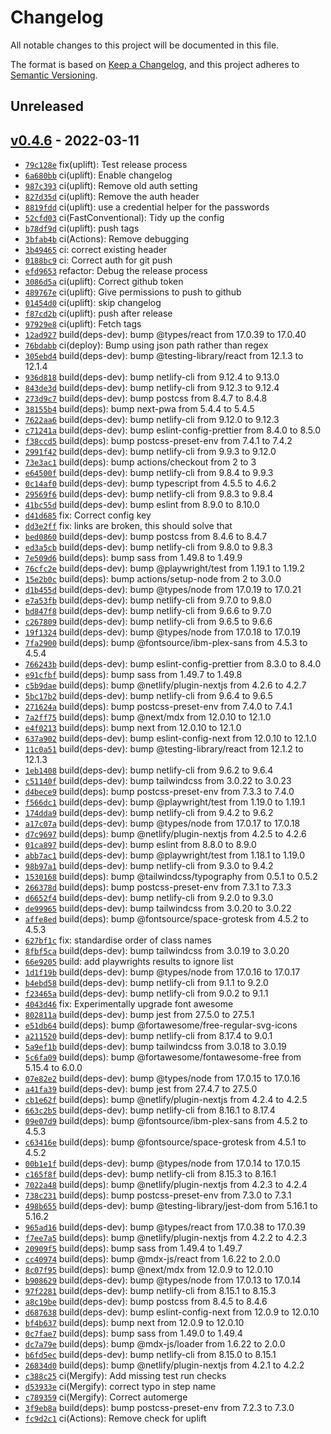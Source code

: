 # Changelog

All notable changes to this project will be documented in this file.

The format is based on [Keep a Changelog](https://keepachangelog.com/en/1.0.0/), and this project adheres to [Semantic Versioning](https://semver.org/spec/v2.0.0.html).

## Unreleased

## [v0.4.6](https://github.com/PurpleBooth/purplebooth-co-uk-v2/releases/tag/v0.4.6) - 2022-03-11

- [`79c128e`](https://github.com/PurpleBooth/purplebooth-co-uk-v2/commit/79c128e83920dd1556798a37d011a9b35969efc5) fix(uplift): Test release process
- [`6a680bb`](https://github.com/PurpleBooth/purplebooth-co-uk-v2/commit/6a680bb9a11aa8f18265c01df5a3cea740bc3912) ci(uplift): Enable changelog
- [`987c393`](https://github.com/PurpleBooth/purplebooth-co-uk-v2/commit/987c3931dfc00ee8db93da3caa50e6b5215808fe) ci(uplift): Remove old auth setting
- [`827d35d`](https://github.com/PurpleBooth/purplebooth-co-uk-v2/commit/827d35df8c5944eeaa1135556704c9d04148e160) ci(uplift): Remove the auth header
- [`8819fdd`](https://github.com/PurpleBooth/purplebooth-co-uk-v2/commit/8819fdd254ab1e0d6e19731822e2474e64dff11b) ci(uplift): use a credential helper for the passwords
- [`52cfd03`](https://github.com/PurpleBooth/purplebooth-co-uk-v2/commit/52cfd039ecd88d7fc47946b401d421dc69b61192) ci(FastConventional): Tidy up the config
- [`b78df9d`](https://github.com/PurpleBooth/purplebooth-co-uk-v2/commit/b78df9de9284eadbf30ed40ee0a87734eef985b7) ci(uplift): push tags
- [`3bfab4b`](https://github.com/PurpleBooth/purplebooth-co-uk-v2/commit/3bfab4b7862fbbb93be892a9cf85e9a3be4f2d02) ci(Actions): Remove debugging
- [`3b49465`](https://github.com/PurpleBooth/purplebooth-co-uk-v2/commit/3b49465c52ac5b417ee5f5fec67c2435c55bdc45) ci: correct existing header
- [`0188bc9`](https://github.com/PurpleBooth/purplebooth-co-uk-v2/commit/0188bc967d8e3b33cb5f9a23eb9133454fb58b38) ci: Correct auth for git push
- [`efd9653`](https://github.com/PurpleBooth/purplebooth-co-uk-v2/commit/efd96530cb9c5c319aafc77a4f9495ba7ea37435) refactor: Debug the release process
- [`3086d5a`](https://github.com/PurpleBooth/purplebooth-co-uk-v2/commit/3086d5ae423cce2d692c1f0c101e21410815d01c) ci(uplift): Correct github token
- [`489767e`](https://github.com/PurpleBooth/purplebooth-co-uk-v2/commit/489767e782d13f7b6cbb10da3d253695d6387b76) ci(uplift): Give permissions to push to github
- [`01454d0`](https://github.com/PurpleBooth/purplebooth-co-uk-v2/commit/01454d0491e73248a0e87b6e13added014fb055c) ci(uplift): skip changelog
- [`f87cd2b`](https://github.com/PurpleBooth/purplebooth-co-uk-v2/commit/f87cd2bf0c03aa9a3091ff1448f876379fe65213) ci(uplift): push after release
- [`97929e8`](https://github.com/PurpleBooth/purplebooth-co-uk-v2/commit/97929e823951467ad9b416eb40ab0266aa115064) ci(uplift): Fetch tags
- [`12ad927`](https://github.com/PurpleBooth/purplebooth-co-uk-v2/commit/12ad927d2d6322b6cf19419498e3cdcc6cf61513) build(deps-dev): bump @types/react from 17.0.39 to 17.0.40
- [`76bdabb`](https://github.com/PurpleBooth/purplebooth-co-uk-v2/commit/76bdabb78e902544cad55ea699f594419a2c35d0) ci(deploy): Bump using json path rather than regex
- [`305ebd4`](https://github.com/PurpleBooth/purplebooth-co-uk-v2/commit/305ebd45b56515c879327b110376db9f4e0f1d6e) build(deps-dev): bump @testing-library/react from 12.1.3 to 12.1.4
- [`936d818`](https://github.com/PurpleBooth/purplebooth-co-uk-v2/commit/936d8188a8de442ae068263030b04cb0a57a3283) build(deps-dev): bump netlify-cli from 9.12.4 to 9.13.0
- [`843de3d`](https://github.com/PurpleBooth/purplebooth-co-uk-v2/commit/843de3ddb3d34406f0934d5c839e00e38722a3f1) build(deps-dev): bump netlify-cli from 9.12.3 to 9.12.4
- [`273d9c7`](https://github.com/PurpleBooth/purplebooth-co-uk-v2/commit/273d9c7f3a4826a8504cd0887d3db484370d9242) build(deps-dev): bump postcss from 8.4.7 to 8.4.8
- [`38155b4`](https://github.com/PurpleBooth/purplebooth-co-uk-v2/commit/38155b4e99cc81bc8dae13259304d707a588347e) build(deps): bump next-pwa from 5.4.4 to 5.4.5
- [`7622aa6`](https://github.com/PurpleBooth/purplebooth-co-uk-v2/commit/7622aa697ce214c4eca49ab6cdd892c10c2f4b58) build(deps-dev): bump netlify-cli from 9.12.0 to 9.12.3
- [`c71241a`](https://github.com/PurpleBooth/purplebooth-co-uk-v2/commit/c71241a9eeeef72b47e566a026fe9fc624cd3bb7) build(deps-dev): bump eslint-config-prettier from 8.4.0 to 8.5.0
- [`f38ccd5`](https://github.com/PurpleBooth/purplebooth-co-uk-v2/commit/f38ccd537e4f39fd96c172725c8eac4dca741c73) build(deps): bump postcss-preset-env from 7.4.1 to 7.4.2
- [`2991f42`](https://github.com/PurpleBooth/purplebooth-co-uk-v2/commit/2991f427f4b8918c2ab65a58337ae94ceffa0dc5) build(deps-dev): bump netlify-cli from 9.9.3 to 9.12.0
- [`73e3ac1`](https://github.com/PurpleBooth/purplebooth-co-uk-v2/commit/73e3ac1441f746d560e2d7b9561e806caf3eab85) build(deps): bump actions/checkout from 2 to 3
- [`e64500f`](https://github.com/PurpleBooth/purplebooth-co-uk-v2/commit/e64500f7ea516972b2156d7734ac6713a8df88f6) build(deps-dev): bump netlify-cli from 9.8.4 to 9.9.3
- [`0c14af0`](https://github.com/PurpleBooth/purplebooth-co-uk-v2/commit/0c14af06900e7a132c31052077b9a64cb21744be) build(deps-dev): bump typescript from 4.5.5 to 4.6.2
- [`29569f6`](https://github.com/PurpleBooth/purplebooth-co-uk-v2/commit/29569f65ff0f9aa84b66e9e67c891735a42a5506) build(deps-dev): bump netlify-cli from 9.8.3 to 9.8.4
- [`41bc55d`](https://github.com/PurpleBooth/purplebooth-co-uk-v2/commit/41bc55d713ef5a0355d4a02219df187d33225b8a) build(deps-dev): bump eslint from 8.9.0 to 8.10.0
- [`d41d685`](https://github.com/PurpleBooth/purplebooth-co-uk-v2/commit/d41d685c609bd379eda099f057dc35450ba09c0a) fix: Correct config key
- [`dd3e2ff`](https://github.com/PurpleBooth/purplebooth-co-uk-v2/commit/dd3e2ff58204d3673f9034a0c2e821d052918c2d) fix: links are broken, this should solve that
- [`bed0860`](https://github.com/PurpleBooth/purplebooth-co-uk-v2/commit/bed08609cae803f1c178316813f0dae2a66b86de) build(deps-dev): bump postcss from 8.4.6 to 8.4.7
- [`ed3a5cb`](https://github.com/PurpleBooth/purplebooth-co-uk-v2/commit/ed3a5cb1d53fb1a827de81b59a3434d9ffa94bce) build(deps-dev): bump netlify-cli from 9.8.0 to 9.8.3
- [`7e509d6`](https://github.com/PurpleBooth/purplebooth-co-uk-v2/commit/7e509d60156447ef79462690ff360d902e73f040) build(deps): bump sass from 1.49.8 to 1.49.9
- [`76cfc2e`](https://github.com/PurpleBooth/purplebooth-co-uk-v2/commit/76cfc2e6ebac3c33b6df58414956bd44d369608c) build(deps-dev): bump @playwright/test from 1.19.1 to 1.19.2
- [`15e2b0c`](https://github.com/PurpleBooth/purplebooth-co-uk-v2/commit/15e2b0cbecce5d4b94855943277623e8d7bdd5ab) build(deps): bump actions/setup-node from 2 to 3.0.0
- [`d1b455d`](https://github.com/PurpleBooth/purplebooth-co-uk-v2/commit/d1b455d6a8931b3ef9a0804a89d856980306bb59) build(deps-dev): bump @types/node from 17.0.19 to 17.0.21
- [`e7a53fb`](https://github.com/PurpleBooth/purplebooth-co-uk-v2/commit/e7a53fb608df949ca087a0fff9114353b958e740) build(deps-dev): bump netlify-cli from 9.7.0 to 9.8.0
- [`bd847f8`](https://github.com/PurpleBooth/purplebooth-co-uk-v2/commit/bd847f8bf58771b9f70111ee8c23fd06f0ea7241) build(deps-dev): bump netlify-cli from 9.6.6 to 9.7.0
- [`c267809`](https://github.com/PurpleBooth/purplebooth-co-uk-v2/commit/c267809b57b99775fae62afbb639fa84bf974dfd) build(deps-dev): bump netlify-cli from 9.6.5 to 9.6.6
- [`19f1324`](https://github.com/PurpleBooth/purplebooth-co-uk-v2/commit/19f1324c6d52b68705a1ac3cdb3c8f4ce809479b) build(deps-dev): bump @types/node from 17.0.18 to 17.0.19
- [`7fa2900`](https://github.com/PurpleBooth/purplebooth-co-uk-v2/commit/7fa29005bd9e1f1f4e6ffa34a4f06b3e3dbbb557) build(deps): bump @fontsource/ibm-plex-sans from 4.5.3 to 4.5.4
- [`766243b`](https://github.com/PurpleBooth/purplebooth-co-uk-v2/commit/766243bc9165521f569561ce4060ce13f206e012) build(deps-dev): bump eslint-config-prettier from 8.3.0 to 8.4.0
- [`e91cfbf`](https://github.com/PurpleBooth/purplebooth-co-uk-v2/commit/e91cfbf03f00b5fdf9cb479a637124a56659e05c) build(deps): bump sass from 1.49.7 to 1.49.8
- [`c5b9dae`](https://github.com/PurpleBooth/purplebooth-co-uk-v2/commit/c5b9dae2b2dca3eb3e546d94aababb4ea42f9a1c) build(deps): bump @netlify/plugin-nextjs from 4.2.6 to 4.2.7
- [`5bc17b2`](https://github.com/PurpleBooth/purplebooth-co-uk-v2/commit/5bc17b29567791a232f4517ca577e37c7c8ff371) build(deps-dev): bump netlify-cli from 9.6.4 to 9.6.5
- [`271624a`](https://github.com/PurpleBooth/purplebooth-co-uk-v2/commit/271624a4f48a968c33a6b1822461c3f97bf2e196) build(deps): bump postcss-preset-env from 7.4.0 to 7.4.1
- [`7a2ff75`](https://github.com/PurpleBooth/purplebooth-co-uk-v2/commit/7a2ff75a46f50bc155a3b3e3b98c57e6033d1d45) build(deps): bump @next/mdx from 12.0.10 to 12.1.0
- [`e4f0213`](https://github.com/PurpleBooth/purplebooth-co-uk-v2/commit/e4f0213ca68c4e9f0bc4a876b69b3782a6d16925) build(deps): bump next from 12.0.10 to 12.1.0
- [`637a902`](https://github.com/PurpleBooth/purplebooth-co-uk-v2/commit/637a90205aad21d773d2979e562fb5c00b75c0e1) build(deps-dev): bump eslint-config-next from 12.0.10 to 12.1.0
- [`11c0a51`](https://github.com/PurpleBooth/purplebooth-co-uk-v2/commit/11c0a517e8cca5ca17ae3dfcba043b1c7af32431) build(deps-dev): bump @testing-library/react from 12.1.2 to 12.1.3
- [`1eb1408`](https://github.com/PurpleBooth/purplebooth-co-uk-v2/commit/1eb14085bfa3fb3d3f84a8a8427d7fab4fa68b16) build(deps-dev): bump netlify-cli from 9.6.2 to 9.6.4
- [`c51140f`](https://github.com/PurpleBooth/purplebooth-co-uk-v2/commit/c51140fc052b6085e646f4336cf2e5fa45c8a3bc) build(deps-dev): bump tailwindcss from 3.0.22 to 3.0.23
- [`d4bece9`](https://github.com/PurpleBooth/purplebooth-co-uk-v2/commit/d4bece913fd7a52a15c843574badda4ea1830208) build(deps): bump postcss-preset-env from 7.3.3 to 7.4.0
- [`f566dc1`](https://github.com/PurpleBooth/purplebooth-co-uk-v2/commit/f566dc1ee5da2fa7dcbb9034793e06a05fc093af) build(deps-dev): bump @playwright/test from 1.19.0 to 1.19.1
- [`174dda9`](https://github.com/PurpleBooth/purplebooth-co-uk-v2/commit/174dda9b077b8de1338961c676728401e7e08564) build(deps-dev): bump netlify-cli from 9.4.2 to 9.6.2
- [`a17c07a`](https://github.com/PurpleBooth/purplebooth-co-uk-v2/commit/a17c07a99431f4de8d70286b2077a810cc20b3d4) build(deps-dev): bump @types/node from 17.0.17 to 17.0.18
- [`d7c9697`](https://github.com/PurpleBooth/purplebooth-co-uk-v2/commit/d7c969740cc0dd2bd2a5d7b885f42ba7dad45927) build(deps): bump @netlify/plugin-nextjs from 4.2.5 to 4.2.6
- [`01ca897`](https://github.com/PurpleBooth/purplebooth-co-uk-v2/commit/01ca897655b2c23ce98f0c5bddde161758c4f9cf) build(deps-dev): bump eslint from 8.8.0 to 8.9.0
- [`abb7ac1`](https://github.com/PurpleBooth/purplebooth-co-uk-v2/commit/abb7ac1212693d1f5a77c80334cbba0f739d18b7) build(deps-dev): bump @playwright/test from 1.18.1 to 1.19.0
- [`98b97a1`](https://github.com/PurpleBooth/purplebooth-co-uk-v2/commit/98b97a106684ef27b128f594ea1351aa35a8dd58) build(deps-dev): bump netlify-cli from 9.3.0 to 9.4.2
- [`1530168`](https://github.com/PurpleBooth/purplebooth-co-uk-v2/commit/1530168a77c111c228fee2f3d162b38936d781b6) build(deps): bump @tailwindcss/typography from 0.5.1 to 0.5.2
- [`266378d`](https://github.com/PurpleBooth/purplebooth-co-uk-v2/commit/266378d14aa21b8b94e109dcb2f72f4e567ec312) build(deps): bump postcss-preset-env from 7.3.1 to 7.3.3
- [`d6652f4`](https://github.com/PurpleBooth/purplebooth-co-uk-v2/commit/d6652f4925027b5107e82eac5f58bf021cabfa55) build(deps-dev): bump netlify-cli from 9.2.0 to 9.3.0
- [`de99965`](https://github.com/PurpleBooth/purplebooth-co-uk-v2/commit/de99965d6d2ecaf79849365b6c85cb515d372482) build(deps-dev): bump tailwindcss from 3.0.20 to 3.0.22
- [`affe8ed`](https://github.com/PurpleBooth/purplebooth-co-uk-v2/commit/affe8edd7f4ebdff418e5d0a63f795e2e4608d80) build(deps): bump @fontsource/space-grotesk from 4.5.2 to 4.5.3
- [`627bf1c`](https://github.com/PurpleBooth/purplebooth-co-uk-v2/commit/627bf1c70ad5b8cbbf8c65c3c8d37f43d9cb6472) fix: standardise order of class names
- [`8fbf5ca`](https://github.com/PurpleBooth/purplebooth-co-uk-v2/commit/8fbf5ca35537ec464e0da3a5fb3332333f1edd8d) build(deps-dev): bump tailwindcss from 3.0.19 to 3.0.20
- [`66e9205`](https://github.com/PurpleBooth/purplebooth-co-uk-v2/commit/66e9205e913e8696d189dbe3eba06561519f110d) build: add playwrights results to ignore list
- [`1d1f19b`](https://github.com/PurpleBooth/purplebooth-co-uk-v2/commit/1d1f19bf04eed742759a1459d353a4339e651e10) build(deps-dev): bump @types/node from 17.0.16 to 17.0.17
- [`b4ebd58`](https://github.com/PurpleBooth/purplebooth-co-uk-v2/commit/b4ebd58806c204ab1d4710ddd893b9eb5b332bfb) build(deps-dev): bump netlify-cli from 9.1.1 to 9.2.0
- [`f23465a`](https://github.com/PurpleBooth/purplebooth-co-uk-v2/commit/f23465a3a3b99e1fdc86c85d19b7485134c2c86e) build(deps-dev): bump netlify-cli from 9.0.2 to 9.1.1
- [`4043d46`](https://github.com/PurpleBooth/purplebooth-co-uk-v2/commit/4043d46379722950db5321043408cfce55de261e) fix: Experimentally upgrade font awesome
- [`802811a`](https://github.com/PurpleBooth/purplebooth-co-uk-v2/commit/802811a3d44b77c4f9d9814765c7dea6e3d6a823) build(deps-dev): bump jest from 27.5.0 to 27.5.1
- [`e51db64`](https://github.com/PurpleBooth/purplebooth-co-uk-v2/commit/e51db64292f84e5f9372398260da88f51696d44d) build(deps): bump @fortawesome/free-regular-svg-icons
- [`a211520`](https://github.com/PurpleBooth/purplebooth-co-uk-v2/commit/a2115201650db10eb33dd74196d56b08fd13bd1b) build(deps-dev): bump netlify-cli from 8.17.4 to 9.0.1
- [`5a9ef1b`](https://github.com/PurpleBooth/purplebooth-co-uk-v2/commit/5a9ef1b4537bde84b4397c675c699f375658cec5) build(deps-dev): bump tailwindcss from 3.0.18 to 3.0.19
- [`5c6fa09`](https://github.com/PurpleBooth/purplebooth-co-uk-v2/commit/5c6fa09d4161f39a607b1ed3d60fb0dc363a7683) build(deps): bump @fortawesome/fontawesome-free from 5.15.4 to 6.0.0
- [`07e82e2`](https://github.com/PurpleBooth/purplebooth-co-uk-v2/commit/07e82e2e5d0ead3b2596d513fb5653a2a24c157b) build(deps-dev): bump @types/node from 17.0.15 to 17.0.16
- [`a41fa39`](https://github.com/PurpleBooth/purplebooth-co-uk-v2/commit/a41fa397f2f784ad78f22df1671ebc311a4d8f60) build(deps-dev): bump jest from 27.4.7 to 27.5.0
- [`cb1e62f`](https://github.com/PurpleBooth/purplebooth-co-uk-v2/commit/cb1e62f8152314eaf92ff3108bd5468fddaa015c) build(deps): bump @netlify/plugin-nextjs from 4.2.4 to 4.2.5
- [`663c2b5`](https://github.com/PurpleBooth/purplebooth-co-uk-v2/commit/663c2b5ac8a8e66158f63e0cb0cd3274dad642c2) build(deps-dev): bump netlify-cli from 8.16.1 to 8.17.4
- [`09e07d9`](https://github.com/PurpleBooth/purplebooth-co-uk-v2/commit/09e07d986405da44574ac195833cf71efb992a49) build(deps): bump @fontsource/ibm-plex-sans from 4.5.2 to 4.5.3
- [`c63416e`](https://github.com/PurpleBooth/purplebooth-co-uk-v2/commit/c63416ef52fd49279eceeda050b8f6616f3943c1) build(deps): bump @fontsource/space-grotesk from 4.5.1 to 4.5.2
- [`00b1e1f`](https://github.com/PurpleBooth/purplebooth-co-uk-v2/commit/00b1e1fd29d2601b1fa9c753c96800f6367a788c) build(deps-dev): bump @types/node from 17.0.14 to 17.0.15
- [`c165f8f`](https://github.com/PurpleBooth/purplebooth-co-uk-v2/commit/c165f8fa3621c9bf6170337862ee16d5405206ce) build(deps-dev): bump netlify-cli from 8.15.3 to 8.16.1
- [`7022a48`](https://github.com/PurpleBooth/purplebooth-co-uk-v2/commit/7022a48420b297b07274a9682e27c07d365797b1) build(deps): bump @netlify/plugin-nextjs from 4.2.3 to 4.2.4
- [`738c231`](https://github.com/PurpleBooth/purplebooth-co-uk-v2/commit/738c231e4fbb2c6c11f5f588ad32ffde71c2c99e) build(deps): bump postcss-preset-env from 7.3.0 to 7.3.1
- [`498b655`](https://github.com/PurpleBooth/purplebooth-co-uk-v2/commit/498b655f1128c7349926817b7188b2ad80ac6c8c) build(deps-dev): bump @testing-library/jest-dom from 5.16.1 to 5.16.2
- [`965ad16`](https://github.com/PurpleBooth/purplebooth-co-uk-v2/commit/965ad16e1d3f328c335f4d4a548680b7025707f7) build(deps-dev): bump @types/react from 17.0.38 to 17.0.39
- [`f7ee7a5`](https://github.com/PurpleBooth/purplebooth-co-uk-v2/commit/f7ee7a5c164c6e1f2a2125281cbaa1c0508f22da) build(deps): bump @netlify/plugin-nextjs from 4.2.2 to 4.2.3
- [`20909f5`](https://github.com/PurpleBooth/purplebooth-co-uk-v2/commit/20909f5190c09024998a5b8b5541e191defb4fbc) build(deps): bump sass from 1.49.4 to 1.49.7
- [`cc40974`](https://github.com/PurpleBooth/purplebooth-co-uk-v2/commit/cc40974da4bd8f45c215a5839f374473dc338302) build(deps): bump @mdx-js/react from 1.6.22 to 2.0.0
- [`8c07f95`](https://github.com/PurpleBooth/purplebooth-co-uk-v2/commit/8c07f9590b1a57225cabc987bd59144b32587954) build(deps): bump @next/mdx from 12.0.9 to 12.0.10
- [`b908629`](https://github.com/PurpleBooth/purplebooth-co-uk-v2/commit/b9086295883c5f476aa47e9d940918831a97b8f9) build(deps-dev): bump @types/node from 17.0.13 to 17.0.14
- [`97f2281`](https://github.com/PurpleBooth/purplebooth-co-uk-v2/commit/97f228198c295322739b0d1a5aa4658bda53bda8) build(deps-dev): bump netlify-cli from 8.15.1 to 8.15.3
- [`a8c19be`](https://github.com/PurpleBooth/purplebooth-co-uk-v2/commit/a8c19be08c23d3791157e79aec606411e2b92a54) build(deps-dev): bump postcss from 8.4.5 to 8.4.6
- [`d687638`](https://github.com/PurpleBooth/purplebooth-co-uk-v2/commit/d687638a19dba49559397567e1ad047556f04ef3) build(deps-dev): bump eslint-config-next from 12.0.9 to 12.0.10
- [`bf4b637`](https://github.com/PurpleBooth/purplebooth-co-uk-v2/commit/bf4b637b75c42ef7f3dc2b9a3308d8a84eb77033) build(deps): bump next from 12.0.9 to 12.0.10
- [`0c7fae7`](https://github.com/PurpleBooth/purplebooth-co-uk-v2/commit/0c7fae778d23a27f43fbaaa0b4123820e0290122) build(deps): bump sass from 1.49.0 to 1.49.4
- [`dc7a79e`](https://github.com/PurpleBooth/purplebooth-co-uk-v2/commit/dc7a79e0a5a183720f440bc3f18f07e2957843dc) build(deps): bump @mdx-js/loader from 1.6.22 to 2.0.0
- [`b6fd5ec`](https://github.com/PurpleBooth/purplebooth-co-uk-v2/commit/b6fd5ec4623c2af044330e54ec0b96cce7a20e99) build(deps-dev): bump netlify-cli from 8.15.0 to 8.15.1
- [`26834d0`](https://github.com/PurpleBooth/purplebooth-co-uk-v2/commit/26834d0e8aa63b479c897c116d6427f9e92d2bef) build(deps): bump @netlify/plugin-nextjs from 4.2.1 to 4.2.2
- [`c388c25`](https://github.com/PurpleBooth/purplebooth-co-uk-v2/commit/c388c25073f00130ccdde4dafb8d9934ddf8f6b1) ci(Mergify): Add missing test run checks
- [`d53933e`](https://github.com/PurpleBooth/purplebooth-co-uk-v2/commit/d53933e7a569ef11db95567020bee4fe29e3ceee) ci(Mergify): correct typo in step name
- [`c789359`](https://github.com/PurpleBooth/purplebooth-co-uk-v2/commit/c789359f2ab2b6d17f3903775bce53d2d839bde0) ci(Mergify): Correct automerge
- [`3f9eb8a`](https://github.com/PurpleBooth/purplebooth-co-uk-v2/commit/3f9eb8a03d0173fc8fd1782ae1e03a04c3a9a6b8) build(deps): bump postcss-preset-env from 7.2.3 to 7.3.0
- [`fc9d2c1`](https://github.com/PurpleBooth/purplebooth-co-uk-v2/commit/fc9d2c12def71673a5f0637647cfae8bdda9fef7) ci(Actions): Remove check for uplift
